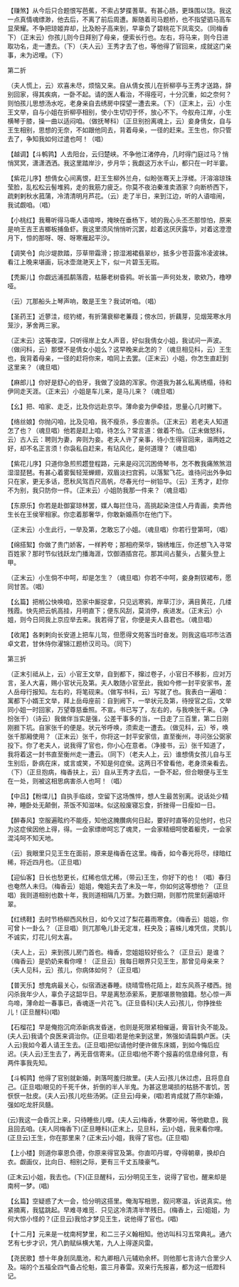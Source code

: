 <!-- { "loadSidebar": true } -->
【赚煞】从今后只合题恨写芭蕉，不索占梦揲蓍草。有甚心肠，更珠围以饶。我这一点真情魂缥渺，他去后，不离了前后周遭。厮随着司马题桥，也不指望驷马高车显荣耀。不争把琼姬弃却，比及盼子高来到，早辜负了碧桃花下凤鸾交。（同梅香下）（正末云）你孩儿则今日拜别了母亲，便索长行也。左右，将马来，则今日进取功名，走一遭去。（下）（夫人云）王秀才去了也，等他得了官回来，成就这门亲事，未为迟哩。（下）


第二折

（夫人慌上，云）欢喜未尽，烦恼又来。自从倩女孩儿在折柳亭与王秀才送路，辞别回家，得其疾病，一卧不起。请的医人看治，不得痊可，十分沉重，如之奈何？则怕孩儿思想汤水吃，老身亲自去绣房中探望一遭去来。（下）（正末上，云）小生王文举，自与小姐在折柳亭相别，使小生切切于怀，放心不下。今舣舟江岸，小生横琴于膝，操一曲以适闷咱。（做抚琴科）（正旦别扮离魂上，云）妾身倩女，自与王生相别，思想的无奈，不如跟他同去，背着母亲，一径的赶来。王生也，你只管去了，争知我如何过遣也呵！（唱）

【越调】【斗鹌鹑】人去阳台，云归楚峡。不争他江渚停舟，几时得门庭过马？悄悄冥冥，潇潇洒洒。我这里踏岸沙，步月华；我觑这万水千山，都只在一时半霎。

【紫花儿序】想倩女心间离恨，赶王生柳外兰舟，似盼张骞天上浮槎。汗溶溶琼珠莹脸，乱松松云髻堆鸦，走的我筋力疲乏。你莫不夜泊秦淮卖酒家？向断桥西下，疏剌剌秋水菰蒲，冷清清明月芦花。（云）走了半日，来到江边，听的人语喧闹，我试觑咱。（唱）

【小桃红】我蓦听得马嘶人语喧哗，掩映在垂杨下，唬的我心头丕丕那惊怕，原来是响王吉王吉榔板捕鱼虾。我这里须风悄悄听沉罢，趁着这厌厌露华，对着这澄澄月下，惊的那呀、呀、呀寒雁起平沙。

【调笑令】向沙堤款踏，莎草带霜滑；掠湿湘裙翡翠纱，抵多少苍苔露冷凌波袜。看江上晚来堪画，玩冰壶潋滟天上下，似一片碧玉无瑕。

【秃厮儿】你觑远浦孤鹬落霞，枯藤老树昏鸦。听长笛一声何处发，歌欸乃，橹咿哑。

（云）兀那船头上琴声响，敢是王生？我试听咱。（唱）

【圣药王】近蓼洼，缆钓槎，有折蒲衰柳老蒹葭；傍水凹，折藕芽，见烟笼寒水月笼沙，茅舍两三家。

（正末云）这等夜深，只听得岸上女人声音，好似我倩女小姐，我试问一声波。（做问科，云）那壁不是倩女小姐么？这早晚来此怎的？（魂旦相见科，云）王生也，我背着母亲，一径的赶将你来，咱同上去罢。（正末云）小姐，你怎生直赶到这里来？（魂旦唱）

【麻郎儿】你好是舒心的伯牙，我做了没路的浑家。你道我为甚么私离绣榻，待和伊同走天涯。（正末云）小姐是车儿来，是马儿来？（魂旦唱）

【幺】把、咱家、走乏，比及你远赴京华。薄命妾为伊牵挂，思量心几时撇下。

【络丝娘】你抛闪咱，比及见咱，我不瘦杀，多应害杀。（正末云）若老夫人知道怎了也？（魂旦唱）他若是赶上咱，待怎么？常言道：做着不怕。（正末做怒科，云）古人云：聘则为妻，奔则为妾。老夫人许了亲事，待小生得官回来，谐两姓之好，却不名正言须！你袅私自赶来，有玷风化，是何道理？（魂旦唱）

【紫花儿序】只道你急煎煎趱登程路，元来是闷沉沉困倚琴书，怎不教我痛煞煞泪湿湿琵琶。有甚心着雾鬓轻笼蝉翅，双眉淡扫宫鸦，以落絮飞花。谁待问出外争如只在家，更无多话，愿秋风驾百尺高帆，尽春光付一树铅华。（云）王秀才，赶你不为别，我只防你一件。（正末云）小姐防我那一件来？（魂旦唱）

【东原乐】你若是赴御宴琼林罢，媒人每拦住马，高挑起染渲佳人丹青画，卖弄他生长在王侯宰相家。你恋着那奢华，你敢新婚燕尔在他门下。

（正末云）小生此行，一举及第，怎敢忘了小姐。（魂旦唱）你若行登第呵，（唱）

【绵搭絮】你做了贵门娇客，一样矜夸；那相府荣华，锦绣堆压，你还想飞入寻常百姓家？那时节似钱跃龙门播海涯，饮御酒插宫花。那其间占鳌头，占鳌头登上甲。

（正末云）小生倘不中呵，却是怎生？（魂旦唱）你若不中呵，妾身荆钗裙布，愿同甘苦。（唱）

【幺篇】把梢公快唤咱，恐家中厮捉拿，只见远寒鸦，岸草汀沙，满目黄花，几缕残霞。快先把云帆高挂，月明直下；便东风刮，莫消停，疾进发。（正末云）小姐，则今日同我上京应举去来。我若得了官，你便是夫人县君也。（魂旦唱）

【收尾】各剌剌向长安道上把车儿驾，但愿得文苑客当时奋发。则我这临邛市沽酒卓文君，甘休侍你濯锦江题桥汉司马。（同下）


第三折

（正末引祗从上，云）小官王文举，自到都下，撺过卷子，小官日不移影，应对万言，圣人大喜，赐小官状元及第。夫人敢随小官至此，我如今修一封平安家书，差人岳母行报知。左右的，将笔砚来。（做写书科，云）写就了也。我表白一遍咱：寓都下小婿王文举，拜上岳母座前：自到阙下，一举状元及第，待授官之后，文举同小姐一时回家，万望尊慈垂照。不宣。书已写了，左右的，与我唤张千来。（净扮张千）（诗云）我做伴当实是强，公差干事多的当，一日走了三百里，第二日刚刚捱下坑。自家张千的便是。状元爷呼唤，须索走一遭去。（做见科，云）爷，唤张千那厢使用？（正末云）张千，你将这一封平安家信，直至衡州，寻问张公弼家投下。你了老夫人，说我得了官也，你小心在意者。（净接书，云）张千知道了，我将着这一封书直至衡州走一遭云。（同下）（老夫人上，云）谁想倩女孩儿自与王生别后，卧病在床，或言或笑，不知是何症侯。这两日不曾看他，老身须亲看去。（下）（正旦抱病，梅香扶上，云）自从王秀才去后，一卧不起，但合眼便与王生在一处，则被这相思病害杀人也呵！（唱）

【中吕】【粉堞儿】自执手临歧，空留下这场憔悴，想人生最苦别离。说话处少精神，睡卧处无颠倒，茶饭不知滋味。似这般废寝忘食，折挫得一日瘦如一日。

【醉春风】空服遍眩约不能痊，知他这腌臢病何日起，要好时直等的见他时，也只为这症侯因他上得，得。一会家缥缈呵忘了魂灵，一会家精细呵使着躯壳，一会家混沌呵不知天地。

（云）我眼里只见王生在面前，原来是梅香在这里。梅香，如今春光将尽，绿暗红稀，将近四月也。（正旦唱）

【迎仙客】日长也愁更长，红稀也信尤稀，（带云)王生，你好下的也！（唱）春归也奄然人未归。（梅香云）姐姐，俺姐夫去了未及一年，你如何这等想他？（正旦唱）我则道相别也数十年，我则道相隔几万里。为数归期，则那竹院里刻遍琅玕翠。

【红绣鞋】去时节杨柳西风秋日，如今又过了梨花暮雨寒食。（梅香云）姐姐，你可曾卜一卦么？（正旦唱）则兀那龟儿卦无定准，枉央及；喜蛛儿难凭信，灵鹊儿不诚实，灯花儿何太喜。

（夫人上，云）来到孩儿房门首也。梅香，您姐姐较好些么？（正旦云）是谁？（梅香云）是奶奶来看你哩！（正旦云）我每日眼界只见王生，那曾见母亲来？（夫人见科，云）孩儿，你病体如何？（正旦唱）

【普天乐】想鬼病最关心，似宿酒迷春睡。绕晴雪杨花陌上，趁东风燕子楼西。抛闪杀我年少人，辜负子这韶华日。早是离愁添萦系，更那堪景物狼籍。愁心惊一声鸟啼，薄命趁一春事已，香魂逐一片花飞。(正旦昏科)(夫人云)孩儿，你挣挫些儿！(正旦醒科)(唱)

【石榴花】早是俺抱沉疴添新病发昏迷，也则是死限紧相催逼，膏盲针灸不能及。(夫人云)我请个良医来调治你。(正旦唱)若是他来到这里，煞强如请扁鹊卢医。(夫人云)我如今着人请王生去。(正旦唱)把似请他时便许做东床婿，到如今悔后应迟。(夫人云)王生去了，再无音信寄来。(正旦唱)他不寄个报喜的信息缘何意，有两件事我先知。

【斗鹌鹑】他得了官别就新婚，剥落呵羞归故里。(夫人云)孩儿休过虑，且将息自己。(正旦唱)眼见的千死千休，折倒的半人半鬼。为甚这思竭损的枯肠不害饥，苦恹恹一肚皮。(夫人云)孩儿吃些汤粥。(正旦云)母亲，(唱)若肯成就了燕尔新婚，强如吃龙肝凤髓。

(云)我这一会昏沉上来，只待睡些儿哩。(夫人云)梅香，休要吵闹，等他歇息，我且回去咱。(夫人同梅香下)(正旦睡科)(正末上，见旦科，云)小姐，我来看你哩。(正旦云)王生，你在那里来？(正末云)小姐，我得了官也。(正旦唱)

【上小楼】则道你辜恩负德，你原来得官及第。你直叩丹墀，夺得朝章，换却白衣。觑画仪，比向日、相别之际，更有三千丈五陵豪气。

(正末云)小姐，我去也。(下)(正旦醒科，云)分明见王生，说得了官也，醒来却是南柯一梦。(唱)

【幺篇】空疑惑了大一会，恰分明这搭里。俺淘写相思，叙问寒温，诉说真实。他紧摘离，我猛跳起。早难寻难觅．只见这冷清清半竿残日。(梅香上，云)姐姐，为何大惊小怪的？(正旦云)我恰才梦见王生，说他得了官也。(唱)

【十二月】元来是一枕南柯梦里，和二三子义翰相知。他访叫科习五常典礼。通六艺有七步才识，凭八韵赋纵横大笔，九人上得遂风雷。

【尧民歌】想十年身刮凤凰池，和九卿相八元辅劝余杯。则他那七言诗六合里少人及。端的个五福全四气备占伦魁，震三月春雷。双亲行先报喜，都为这一纸蹬科记。

